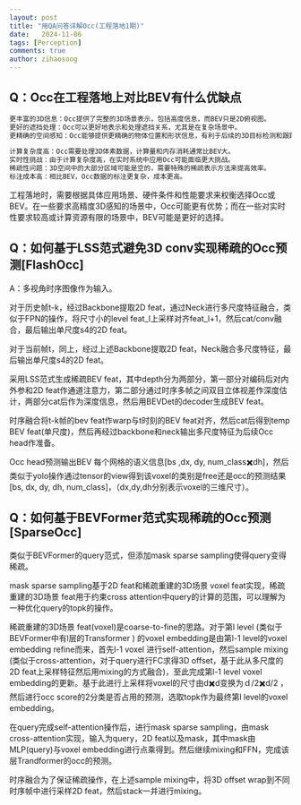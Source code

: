 ```yaml
---
layout: post
title: "用QA问答详解Occ(工程落地1期)"
date:   2024-11-06
tags: [Perception]
comments: true
author: zihaosoog
---
```


## Q：Occ在工程落地上对比BEV有什么优缺点

```markdown
更丰富的3D信息：Occ提供了完整的3D场景表示，包括高度信息，而BEV只是2D俯视图。
更好的遮挡处理：Occ可以更好地表示和处理遮挡关系，尤其是在复杂场景中。
更精确的空间感知：Occ能够提供更精确的物体位置和形状信息，有利于后续的3D目标检测和跟踪。
```

```markdown
计算复杂度高：Occ需要处理3D体素数据，计算量和内存消耗通常比BEV大。
实时性挑战：由于计算复杂度高，在实时系统中应用Occ可能面临更大挑战。
稀疏性问题：3D空间中的大部分区域可能是空的，需要特殊的稀疏表示方法来提高效率。
标注成本高：相比BEV，Occ数据的标注更复杂，成本更高。
```

工程落地时，需要根据具体应用场景、硬件条件和性能要求来权衡选择Occ或BEV。在一些要求高精度3D感知的场景中，Occ可能更有优势；而在一些对实时性要求较高或计算资源有限的场景中，BEV可能是更好的选择。

## Q：如何基于LSS范式避免3D conv实现稀疏的Occ预测[FlashOcc]

A：多视角时序图像作为输入。

对于历史帧t-k，经过Backbone提取2D feat，通过Neck进行多尺度特征融合，类似于FPN的操作，将尺寸小的level feat_l上采样对齐feat_l+1，然后cat/conv融合，最后输出单尺度s4的2D feat。

对于当前帧t，同上，经过上述Backbone提取2D feat，Neck融合多尺度特征，最后输出单尺度s4的2D feat。

采用LSS范式生成稀疏BEV feat，其中depth分为两部分，第一部分对编码后对内外参和2D feat作通道注意力，第二部分通过时序多帧之间双目立体视差作深度估计，两部分cat后作为深度信息，然后用BEVDet的decoder生成BEV feat。

时序融合将t-k帧的bev feat作warp与t时刻的BEV feat对齐，然后cat后得到temp BEV feat(单尺度)，然后再经过backbone和neck输出多尺度特征为后续Occ head作准备。

Occ head预测输出BEV 每个网格的语义信息[bs ,dx, dy, num_class✖️dh]，然后类似于yolo操作通过tensor的view得到该voxel的类别是free还是occ的预测结果[bs, dx, dy, dh, num_class]，（dx,dy,dh分别表示voxel的三维尺寸）。

## Q：如何基于BEVFormer范式实现稀疏的Occ预测[SparseOcc]

类似于BEVFormer的query范式，但添加mask sparse sampling使得query变得稀疏。

mask sparse sampling基于2D feat和稀疏重建的3D场景 voxel feat实现，稀疏重建的3D场景 feat用于约束cross attention中query的计算的范围，可以理解为一种优化query的topk的操作。

稀疏重建的3D场景 feat(voxel)是coarse-to-fine的思路。对于第l level (类似于BEVFormer中有l层的Transformer ) 的voxel embedding是由第l-1 level的voxel embedding refine而来，首先l-1 voxel 进行self-attention，然后sample mixing (类似于cross-attention，对于query进行FC求得3D offset，基于此从多尺度的2D feat上采样特征然后用mixing的方式融合)，至此完成第l-1 level voxel embedding的更新。基于此进行上采样将voxel的尺寸由d✖️d变换为ｄ/2✖️d/2 ，然后进行occ score的2分类是否占用的预测，选取topk作为最终第l level的voxel embedding。

在query完成self-attention操作后，进行mask sparse sampling，由mask cross-attention实现，输入为query，2D feat以及mask，其中mask由MLP(query)与voxel embedding进行点乘得到。然后继续mixing和FFN，完成该层Trandformer的occ的预测。

时序融合为了保证稀疏操作，在上述sample mixing中，将3D offset wrap到不同时序帧中进行采样2D feat，然后stack一并进行mixing。
